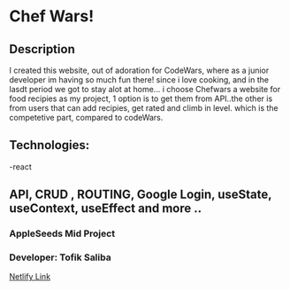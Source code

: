 # Chef Wars!

## Description
I created this website, out of adoration for CodeWars, where as a junior developer im having so much fun there!
since i love cooking, and in the lasdt period we got to stay alot at home... i choose Chefwars a website for food recipies as my project, 1 option is to get them from API..the other is from users that can add recipies, get rated and climb in level. which is the competetive part, compared to codeWars.


## Technologies:
-react


## API, CRUD , ROUTING, Google Login, useState, useContext, useEffect and more ..

### AppleSeeds Mid Project

### Developer: Tofik Saliba

[Netlify Link](https://tofik-chefwars.netlify.app/)
